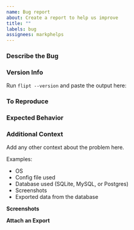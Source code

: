 ```yaml
---
name: Bug report
about: Create a report to help us improve
title: ""
labels: bug
assignees: markphelps
---
```


### Describe the Bug

<!--
A clear and concise description of what the bug is.
-->

### Version Info

Run `flipt --version` and paste the output here:

### To Reproduce

<!--
Steps to reproduce the behavior.
-->

### Expected Behavior

<!--
A clear and concise description of what you expected to happen.
-->

### Additional Context

Add any other context about the problem here.

Examples:

- OS
- Config file used
- Database used (SQLite, MySQL, or Postgres)
- Screenshots
- Exported data from the database

**Screenshots**

<!--
If applicable, add screenshots to help explain your problem.
-->

**Attach an Export**

<!--
If the bug could be best shown with a specific set of data, please export your data by running:

```
flipt export > export.yml
```

And then attach the YAML file to this issue. ❤️
-->
